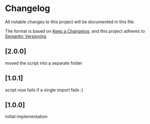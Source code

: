 # Changelog

All notable changes to this project will be documented in this file.

The format is based on [Keep a Changelog](https://keepachangelog.com/en/1.0.0/),
and this project adheres to [Semantic Versioning](https://semver.org/spec/v2.0.0.html).

## [2.0.0]

moved the script into a separate folder

## [1.0.1]

script now fails if a single import fails :)

## [1.0.0]

initial implementation

